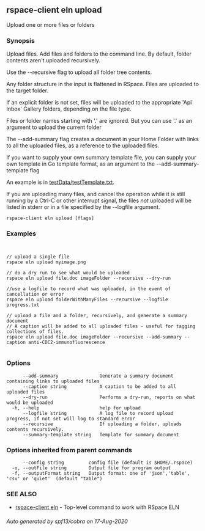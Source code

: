 ## rspace-client eln upload

Upload one or more files or folders

### Synopsis

 Upload files. Add files and folders to the command line. 
By default, folder contents aren't uploaded recursively.

Use the --recursive flag to upload all folder tree contents.

Any folder structure in the input is flattened in RSpace. Files are uploaded to the target folder.

If an explicit folder is not set, files will be uploaded to the appropriate 'Api Inbox' Gallery folders,
depending on the file type. 

Files or folder names starting with '.' are ignored. But you can use '.' as an argument
to upload the current folder

The --add-summary flag creates a document in your Home Folder with links to all 
the uploaded files, as a reference to the uploaded files.

If you want to supply your own summary template file, you can supply your own
template in Go template format, as an argument to the --add-summary-template flag

An example is in [testData/testTemplate.txt](testData/testTemplate.txt).


If you are uploading many files, and cancel the operation while it is still running by a Ctrl-C
or other interrupt signal, the files *not* uploaded will be listed in stderr or in a file
specified by the --logfile argument.
	

```
rspace-client eln upload [flags]
```

### Examples

```


// upload a single file
rspace eln upload myimage.png

// do a dry run to see what would be uploaded
rspace eln upload file.doc imageFolder --recursive --dry-run

//use a logfile to record what was uploaded, in the event of cancellation or error
rspace eln upload folderWithManyFiles --recursive --logfile progress.txt

// upload a file and a folder, recursively, and generate a summary document
// A caption will be added to all uploaded files - useful for tagging collections of files.
rspace eln upload file.doc imageFolder --recursive --add-summary --caption anti-CDC2-immunofluorescence
	
```

### Options

```
      --add-summary               Generate a summary document containing links to uploaded files
      --caption string            A caption to be added to all uploaded files
      --dry-run                   Performs a dry-run, reports on what would be uploaded
  -h, --help                      help for upload
      --logfile string            A log file to record upload progress, if not set will log to standard error
      --recursive                 If uploading a folder, uploads contents recursively.
      --summary-template string   Template for summary document
```

### Options inherited from parent commands

```
      --config string         config file (default is $HOME/.rspace)
  -o, --outFile string        Output file for program output
  -f, --outputFormat string   Output format: one of 'json','table', 'csv' or 'quiet'  (default "table")
```

### SEE ALSO

* [rspace-client eln](rspace-client_eln.md)	 - Top-level command to work with RSpace ELN

###### Auto generated by spf13/cobra on 17-Aug-2020
